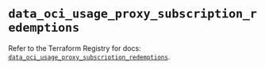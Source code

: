 # `data_oci_usage_proxy_subscription_redemptions`

Refer to the Terraform Registry for docs: [`data_oci_usage_proxy_subscription_redemptions`](https://registry.terraform.io/providers/oracle/oci/6.18.0/docs/data-sources/usage_proxy_subscription_redemptions).
